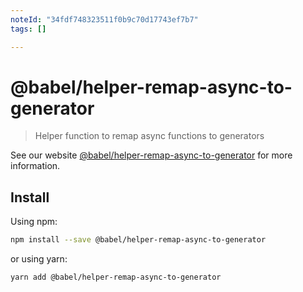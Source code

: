 ```yaml
---
noteId: "34fdf748323511f0b9c70d17743ef7b7"
tags: []

---
```


# @babel/helper-remap-async-to-generator

> Helper function to remap async functions to generators

See our website [@babel/helper-remap-async-to-generator](https://babeljs.io/docs/babel-helper-remap-async-to-generator) for more information.

## Install

Using npm:

```sh
npm install --save @babel/helper-remap-async-to-generator
```

or using yarn:

```sh
yarn add @babel/helper-remap-async-to-generator
```
